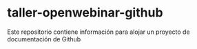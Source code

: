 # taller-openwebinar-github
Este repositorio contiene información para alojar un proyecto de documentación de Github
